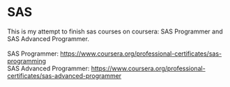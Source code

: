 # SAS
This is my attempt to finish sas courses on coursera: SAS Programmer
and SAS Advanced Programmer. \
\
SAS Programmer: https://www.coursera.org/professional-certificates/sas-programming     \
SAS Advanced Programmer: https://www.coursera.org/professional-certificates/sas-advanced-programmer

